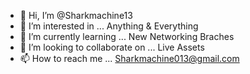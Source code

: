 - 👋 Hi, I’m @Sharkmachine13
- 👀 I’m interested in ... Anything & Everything 
- 🌱 I’m currently learning ... New Networking Braches
- 💞️ I’m looking to collaborate on ... Live Assets
- 📫 How to reach me ... Sharkmachine013@gmail.com

<!---
Sharkmachine13/Sharkmachine13 is a ✨ special ✨ repository because its `README.md` (this file) appears on your GitHub profile.
You can click the Preview link to take a look at your changes.
--->
